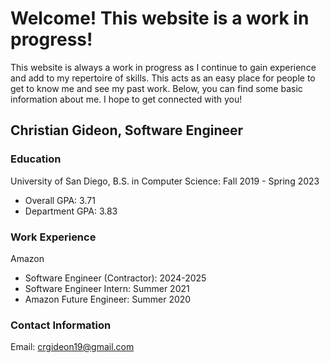 # Welcome! This website is a work in progress!
This website is always a work in progress as I continue to gain experience and add to my repertoire of skills. This acts as an easy place for people to get to know me and see my past work. Below, you can find some basic information about me. I hope to get connected with you!

## Christian Gideon, Software Engineer

### Education
University of San Diego, B.S. in Computer Science: Fall 2019 - Spring 2023
- Overall GPA: 3.71
- Department GPA: 3.83

### Work Experience
Amazon
- Software Engineer (Contractor): 2024-2025
- Software Engineer Intern: Summer 2021
- Amazon Future Engineer: Summer 2020

### Contact Information
Email: crgideon19@gmail.com
